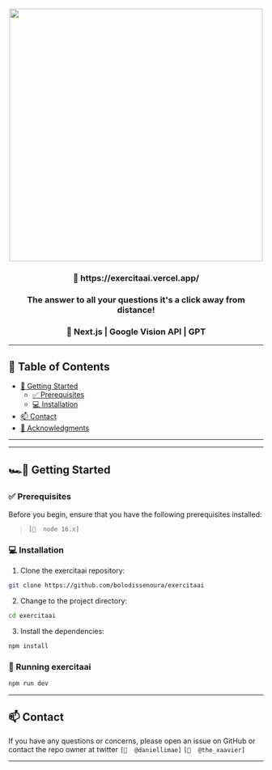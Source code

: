 <div align="center">
<h1 align="center">
<img src="https://cdn.discordapp.com/attachments/1115614889910734860/1118699482473824286/image.png" width="500" />
<br>
<h3 align="center"> 🔗 https://exercitaai.vercel.app/ </h3>
<h3 align="center"> The answer to all
your questions
it's a click away
from distance! </h3>
<h3 align="center">🚀 Next.js | Google Vision API | GPT </h3>
</div>

---

## 📍 Table of Contents

- [💨 Getting Started](#-getting-started)
  - [✅ Prerequisites](#-prerequisites)
  - [💻 Installation](#-installation)
- [📫 Contact](#-contact)
- [🙏 Acknowledgments](#-acknowledgments)

---

<hr />

## 🏎💨 Getting Started

### ✅ Prerequisites

Before you begin, ensure that you have the following prerequisites installed:

> `[📌  node 16.x]`

### 💻 Installation

1. Clone the exercitaai repository:

```sh
git clone https://github.com/bolodissenoura/exercitaai
```

2. Change to the project directory:

```sh
cd exercitaai
```

3. Install the dependencies:

```sh
npm install
```

### 🤖 Running exercitaai

```bash
npm run dev
```

<hr />

## 📫 Contact

If you have any questions or concerns, please open an issue on GitHub or contact the repo owner at twitter `[📌  @daniellimae]` `[📌  @the_xaavier]` 

---
